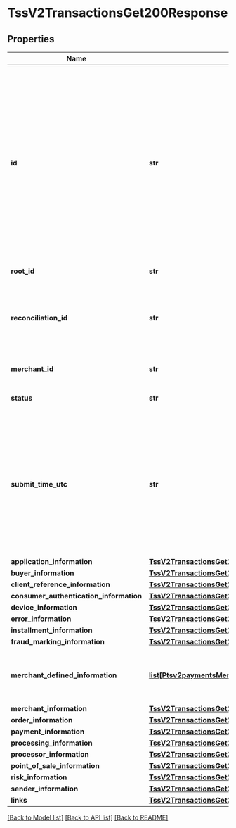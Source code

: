 # TssV2TransactionsGet200Response

## Properties
Name | Type | Description | Notes
------------ | ------------- | ------------- | -------------
**id** | **str** | An unique identification number assigned by CyberSource to identify the submitted request. It is also appended to the endpoint of the resource.  On incremental authorizations, this value with be the same as the identification number returned in the original authorization response.  | [optional] 
**root_id** | **str** | Payment Request Id | [optional] 
**reconciliation_id** | **str** | The reconciliation id for the submitted transaction. This value is not returned for all processors.  | [optional] 
**merchant_id** | **str** | Your CyberSource merchant ID. | [optional] 
**status** | **str** | The status of the submitted transaction. | [optional] 
**submit_time_utc** | **str** | Time of request in UTC. Format: &#x60;YYYY-MM-DDThh:mm:ssZ&#x60; Example &#x60;2016-08-11T22:47:57Z&#x60; equals August 11, 2016, at 22:47:57 (10:47:57 p.m.). The &#x60;T&#x60; separates the date and the time. The &#x60;Z&#x60; indicates UTC.  | [optional] 
**application_information** | [**TssV2TransactionsGet200ResponseApplicationInformation**](TssV2TransactionsGet200ResponseApplicationInformation.md) |  | [optional] 
**buyer_information** | [**TssV2TransactionsGet200ResponseBuyerInformation**](TssV2TransactionsGet200ResponseBuyerInformation.md) |  | [optional] 
**client_reference_information** | [**TssV2TransactionsGet200ResponseClientReferenceInformation**](TssV2TransactionsGet200ResponseClientReferenceInformation.md) |  | [optional] 
**consumer_authentication_information** | [**TssV2TransactionsGet200ResponseConsumerAuthenticationInformation**](TssV2TransactionsGet200ResponseConsumerAuthenticationInformation.md) |  | [optional] 
**device_information** | [**TssV2TransactionsGet200ResponseDeviceInformation**](TssV2TransactionsGet200ResponseDeviceInformation.md) |  | [optional] 
**error_information** | [**TssV2TransactionsGet200ResponseErrorInformation**](TssV2TransactionsGet200ResponseErrorInformation.md) |  | [optional] 
**installment_information** | [**TssV2TransactionsGet200ResponseInstallmentInformation**](TssV2TransactionsGet200ResponseInstallmentInformation.md) |  | [optional] 
**fraud_marking_information** | [**TssV2TransactionsGet200ResponseFraudMarkingInformation**](TssV2TransactionsGet200ResponseFraudMarkingInformation.md) |  | [optional] 
**merchant_defined_information** | [**list[Ptsv2paymentsMerchantDefinedInformation]**](Ptsv2paymentsMerchantDefinedInformation.md) | The object containing the custom data that the merchant defines.  | [optional] 
**merchant_information** | [**TssV2TransactionsGet200ResponseMerchantInformation**](TssV2TransactionsGet200ResponseMerchantInformation.md) |  | [optional] 
**order_information** | [**TssV2TransactionsGet200ResponseOrderInformation**](TssV2TransactionsGet200ResponseOrderInformation.md) |  | [optional] 
**payment_information** | [**TssV2TransactionsGet200ResponsePaymentInformation**](TssV2TransactionsGet200ResponsePaymentInformation.md) |  | [optional] 
**processing_information** | [**TssV2TransactionsGet200ResponseProcessingInformation**](TssV2TransactionsGet200ResponseProcessingInformation.md) |  | [optional] 
**processor_information** | [**TssV2TransactionsGet200ResponseProcessorInformation**](TssV2TransactionsGet200ResponseProcessorInformation.md) |  | [optional] 
**point_of_sale_information** | [**TssV2TransactionsGet200ResponsePointOfSaleInformation**](TssV2TransactionsGet200ResponsePointOfSaleInformation.md) |  | [optional] 
**risk_information** | [**TssV2TransactionsGet200ResponseRiskInformation**](TssV2TransactionsGet200ResponseRiskInformation.md) |  | [optional] 
**sender_information** | [**TssV2TransactionsGet200ResponseSenderInformation**](TssV2TransactionsGet200ResponseSenderInformation.md) |  | [optional] 
**links** | [**TssV2TransactionsGet200ResponseLinks**](TssV2TransactionsGet200ResponseLinks.md) |  | [optional] 

[[Back to Model list]](../README.md#documentation-for-models) [[Back to API list]](../README.md#documentation-for-api-endpoints) [[Back to README]](../README.md)


